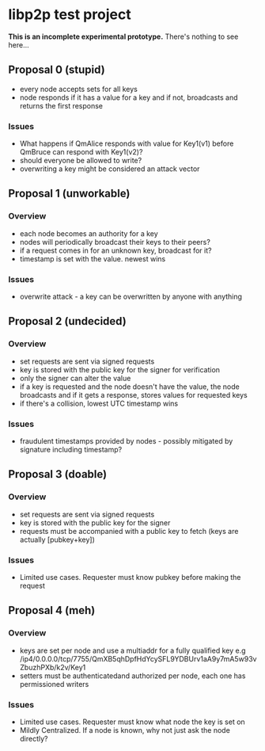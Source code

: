 # libp2p test project

**This is an incomplete experimental prototype.**  There's nothing to see here...

## Proposal 0 (stupid)

- every node accepts sets for all keys
- node responds if it has a value for a key and if not, broadcasts and returns the first response

### Issues

- What happens if QmAlice responds with value for Key1(v1) before QmBruce can respond with Key1(v2)?
- should everyone be allowed to write?
- overwriting a key might be considered an attack vector

## Proposal 1 (unworkable)

### Overview

- each node becomes an authority for a key
- nodes will periodically broadcast their keys to their peers?
- if a request comes in for an unknown key, broadcast for it?
- timestamp is set with the value.  newest wins

### Issues

- overwrite attack - a key can be overwritten by anyone with anything

## Proposal 2 (undecided)

### Overview

- set requests are sent via signed requests
- key is stored with the public key for the signer for verification
- only the signer can alter the value
- if a key is requested and the node doesn't have the value, the node broadcasts and if it gets a response, stores values for requested keys
- if there's a collision, lowest UTC timestamp wins

### Issues

- fraudulent timestamps provided by nodes - possibly mitigated by signature including timestamp?

## Proposal 3 (doable)

### Overview

- set requests are sent via signed requests
- key is stored with the public key for the signer
- requests must be accompanied with a public key to fetch (keys are actually [pubkey+key])

### Issues

- Limited use cases.  Requester must know pubkey before making the request

## Proposal 4 (meh)

### Overview

- keys are set per node and use a multiaddr for a fully qualified key e.g /ip4/0.0.0.0/tcp/7755/QmXB5qhDpfHdYcySFL9YDBUrv1aA9y7mA5w93vZbuzhPXb/k2v/Key1
- setters must be authenticatedand authorized per node, each one has permissioned writers

### Issues

- Limited use cases.  Requester must know what node the key is set on
- Mildly Centralized.  If a node is known, why not just ask the node directly?

